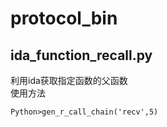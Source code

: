 # protocol_bin

## ida_function_recall.py                
利用ida获取指定函数的父函数       
使用方法       
```
Python>gen_r_call_chain('recv',5)        
``` 
